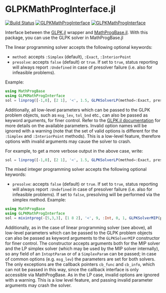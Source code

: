 GLPKMathProgInterface.jl
========================

[![Build Status](https://travis-ci.org/JuliaOpt/GLPKMathProgInterface.jl.svg?branch=master)](https://travis-ci.org/JuliaOpt/GLPKMathProgInterface.jl)
[![GLPKMathProgInterface](http://pkg.julialang.org/badges/GLPKMathProgInterface_0.6.svg)](https://pkg.julialang.org/detail/GLPKMathProgInterface)
[![GLPKMathProgInterface](http://pkg.julialang.org/badges/GLPKMathProgInterface_0.7.svg)](https://pkg.julialang.org/detail/GLPKMathProgInterface)

Interface between the [GLPK.jl] wrapper and [MathProgBase.jl].
With this package, you can use the GLPK solver in MathProgBase.jl

The linear programming solver accepts the following optional
keywords:

 * `method`: accepts `:Simplex` (default), `:Exact`, `:InteriorPoint`
 * `presolve`: accepts `false` (default) or `true`. If set to `true`,
    status reporting will always report `:Undefined` in case of
    presolver failure (i.e. also for infeasible problems).

Example:

```Julia
using MathProgBase
using GLPKMathProgInterface
sol = linprog([-1,0], [2 1], '<', 1.5, GLPKSolverLP(method=:Exact, presolve=true))
```

Additionally, all low-level parameters which can be passed to the GLPK problem objects, such as
`msg_lev`, `tol_bnd` etc., can also be passed as keyword arguments, for finer control. Refer to the
[GLPK.jl documentation] for more details on the available parameters. Invalid option
names will be ignored with a warning (note that the set of valid options is different for the
`:Simplex` and `:InteriorPoint` methods). This is a low-level feature, therefore options with invalid
arguments may cause the solver to crash.

For example, to get a more verbose output in the above case, write:

```Julia
sol = linprog([-1,0], [2 1], '<', 1.5, GLPKSolverLP(method=:Exact, presolve=true, msg_lev=GLPK.MSG_ON)
```

The mixed integer programming solver accepts the following optional
keywords:

 * `presolve`: accepts `false` (default) or `true`. If set to `true`,
    status reporting will always report `:Undefined` in case of
    presolver failure (i.e. also for infeasible problems). If set
    to `false`, presolving will be performed via the simplex method.
Example:


```Julia
using MathProgBase
using GLPKMathProgInterface
sol = mixintprog(-[5,3,3], [1 8 2], '<', 9, :Int, 0, 1, GLPKSolverMIP(presolve=true))
```

Additionally, as in the case of linear programming solver (see above), all low-level
parameters which can be passed to the GLPK problem objects can also be passed as keyword
arguments to the `GLPKSolverMIP` constructor for finer control. The constructor accepts
arguments both for the MIP solver and the LP simplex solver (which may be used by the MIP
solver internally), so any field of an `IntoptParam` or of a `SimplexParam` can be passed;
in case of common options (e.g. `msg_lev`) the parameters are set for both solvers.
The only exceptions are the callback pointers `cb_func` and `cb_info`, which can not
be passed in this way, since the callback interface is only accessible via MathProgBase.
As in the LP case, invalid options are ignored with a warning.
This is a low level feature, and passing invalid parameter arguments may crash the solver.

[GLPK.jl]: https://github.com/JuliaOpt/GLPK.jl
[MathProgBase.jl]: https://github.com/JuliaOpt/MathProgBase.jl
[GLPK.jl documentation]: https://gplkjl.readthedocs.org/en/latest/glpk.html

